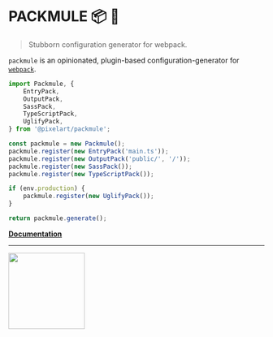 # PACKMULE 📦 🐴
> Stubborn configuration generator for webpack.

`packmule` is an opinionated, plugin-based configuration-generator for [`webpack`](https://webpack.js.org/).

```ts
import Packmule, {
    EntryPack,
    OutputPack,
    SassPack,
    TypeScriptPack,
    UglifyPack,
} from '@pixelart/packmule';

const packmule = new Packmule();
packmule.register(new EntryPack('main.ts'));
packmule.register(new OutputPack('public/', '/'));
packmule.register(new SassPack());
packmule.register(new TypeScriptPack());

if (env.production) {
    packmule.register(new UglifyPack());
}

return packmule.generate();
```

[**Documentation**](docs/index.md)

---

<img src="https://www.pixelart.at/fileadmin/images/logo-new/logo.svg" width="150">
